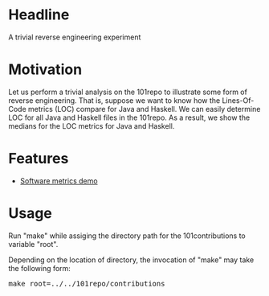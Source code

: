 # Headline 

A trivial reverse engineering experiment

# Motivation

Let us perform a trivial analysis on the 101repo to illustrate some form of reverse engineering. That is, suppose we want to know how the Lines-Of-Code metrics (LOC) compare for Java and Haskell. We can easily determine LOC for all Java and Haskell files in the 101repo. As a result, we show the medians for the LOC metrics for Java and Haskell.

# Features

* [Software metrics demo](http://101companies.org/index.php/101feature:Software_metrics_demo)

# Usage

Run "make" while assiging the directory path for the 101contributions to variable "root".

Depending on the location of directory, the invocation of "make" may take the following form:

<pre>
make root=../../101repo/contributions
</pre>